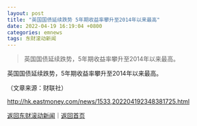 ```yaml
---
layout: post
title: "英国国债延续跌势 5年期收益率攀升至2014年以来最高"
date: 2022-04-19 16:19:04 +0800
categories: emnews
tags: 东财滚动新闻
---
```

> 英国国债延续跌势，5年期收益率攀升至2014年以来最高。

<p>英国国债延续跌势，5年期收益率攀升至2014年以来最高。 </p><p class="em_media">（文章来源：财联社）</p>

<http://hk.eastmoney.com/news/1533,202204192348381725.html>

[返回东财滚动新闻](//finews.withounder.com/emnews/)｜[返回首页](//finews.withounder.com/)